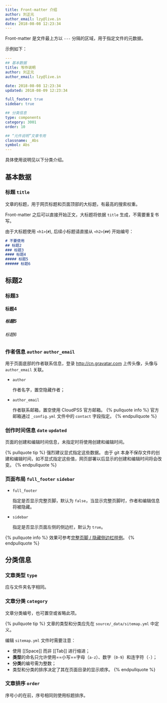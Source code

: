 ```yaml
---
title: Front-matter 介绍 
author: 刘正元 
author_email: lzy@live.in 
date: 2018-08-08 12:23:34 
---
```

Front-matter 是文件最上方以 `---` 分隔的区域，用于指定文件的元数据。

示例如下：
```yaml post header 
---
## 基本数据
title: 写作说明 
author: 刘正元 
author_email: lzy@live.in

date: 2018-08-08 12:23:34 
updated: 2018-08-09 12:23:34 

full_footer: true
sidebar: true

## 分类信息
type: components
category: 3001
order: 10

## “元件说明”文章专用
classname: _Abs 
symbol: Abs 
---
```

具体使用说明见以下分类介绍。

## 基本数据
### 标题 `title`
文章的标题，用于网页标题和页面顶部的大标题，有最高的搜索权重。

Front-matter 之后可以直接开始正文，大标题将依据 `title` 生成，不需要重复书写。

由于大标题使用 `<h1>`(`#`), 后续小标题请直接从 `<h2>`(`##`) 开始编号：
```md subtitles
# 不要使用
## 标题2
### 标题3
#### 标题4
##### 标题5
###### 标题6
```

## 标题2
### 标题3
#### 标题4 
##### 标题5
###### 标题6

### 作者信息 `author` `author_email`

用于页面底部的作者联系信息，登录 <http://cn.gravatar.com> 上传头像，头像与 `author_email` 关联。

- `author`

  作者名字，置空隐藏作者；
  
- `author_email`

  作者联系邮箱，置空使用 CloudPSS 官方邮箱。
  {% pullquote info %}
  官方邮箱通过 `_config.yml` 文件中的 `contact` 字段指定。
  {% endpullquote %}

### 创作时间信息 `date` `updated`

页面的创建和编辑时间信息，未指定时将使用创建和编辑时间。

{% pullquote tip %}
强烈建议显式指定这些数据。
由于 git 本身不保存文件的创建和编辑时间，如不显式指定这些值，网页部署以后显示的创建和编辑时间将会改变。
{% endpullquote %}

### 页面布局 `full_footer` `sidebar`

- `full_footer`

  指定是否显示完整页脚，默认为 `false`，当显示完整页脚时，作者和编辑信息将被隐藏。
- `sidebar`

  指定是否显示页面左侧的侧边栏，默认为 `true`。

{% pullquote info %}
效果可参考[完整页脚 / 隐藏侧边栏样例](/posts/full-footer-no-sidebar.html)。
{% endpullquote %}

## 分类信息

### 文章类型 `type`

应与文件夹名字相同。

### 文章分类 `category`

文章分类编号，也可置空或省略此项。

{% pullquote tip %}
文章的类型和分类应先在 `source/_data/sitemap.yml` 中定义。

编辑 `sitemap.yml` 文件时需要注意：
- 使用 [[Space]] 而非 [[Tab]] 进行缩进；
- **类型**的命名只允许使用==小写==字母（`a-z`）、数字（`0-9`）和连字符（`-`）；
- **分类**的编号需为整数；
- 类型和分类的排序决定了其在页面目录的显示顺序。 
{% endpullquote %}

### 文章排序 `order` 
序号小的在前，序号相同则使用标题排序。
